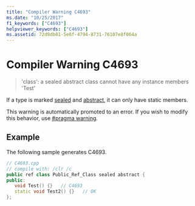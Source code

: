 ```yaml
---
title: "Compiler Warning C4693"
ms.date: "10/25/2017"
f1_keywords: ["C4693"]
helpviewer_keywords: ["C4693"]
ms.assetid: 72d8db01-5e6f-4794-8731-76107e8f064a
---
```

# Compiler Warning C4693

> 'class': a sealed abstract class cannot have any instance members 'Test'

If a type is marked [sealed](../../extensions/sealed-cpp-component-extensions.md) and [abstract](../../extensions/abstract-cpp-component-extensions.md), it can only have static members.

This warning is automatically promoted to an error. If you wish to modify this behavior, use [#pragma warning](../../preprocessor/warning.md).

## Example

The following sample generates C4693.

```cpp
// C4693.cpp
// compile with: /clr /c
public ref class Public_Ref_Class sealed abstract {
public:
   void Test() {}   // C4693
   static void Test2() {}   // OK
};
```